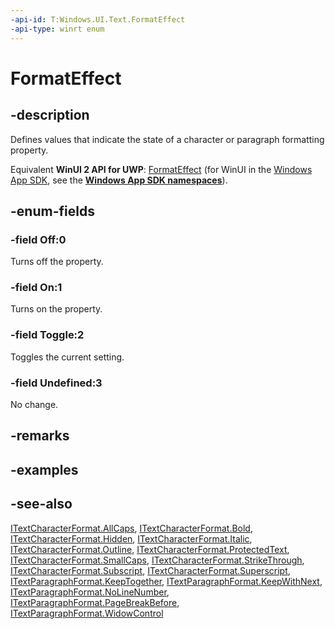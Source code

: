 ```yaml
---
-api-id: T:Windows.UI.Text.FormatEffect
-api-type: winrt enum
---
```


<!-- Enumeration syntax
public enum Windows.UI.Text.FormatEffect : int
-->

# FormatEffect

## -description
Defines values that indicate the state of a character or paragraph formatting property.

Equivalent **WinUI 2 API for UWP**: [FormatEffect](/windows/winui/api/microsoft.ui.text.formateffect) (for WinUI in the [Windows App SDK](/windows/apps/windows-app-sdk/), see the **[Windows App SDK namespaces](/windows/windows-app-sdk/api/winrt/)**).

## -enum-fields
### -field Off:0
Turns off the property.

### -field On:1
Turns on the property.

### -field Toggle:2
Toggles the current setting.

### -field Undefined:3
No change.


## -remarks

## -examples

## -see-also
[ITextCharacterFormat.AllCaps](itextcharacterformat_allcaps.md), [ITextCharacterFormat.Bold](fontweights_bold.md), [ITextCharacterFormat.Hidden](itextcharacterformat_hidden.md), [ITextCharacterFormat.Italic](itextcharacterformat_italic.md), [ITextCharacterFormat.Outline](itextcharacterformat_outline.md), [ITextCharacterFormat.ProtectedText](itextcharacterformat_protectedtext.md), [ITextCharacterFormat.SmallCaps](itextcharacterformat_smallcaps.md), [ITextCharacterFormat.StrikeThrough](itextcharacterformat_strikethrough.md), [ITextCharacterFormat.Subscript](itextcharacterformat_subscript.md), [ITextCharacterFormat.Superscript](itextcharacterformat_superscript.md), [ITextParagraphFormat.KeepTogether](itextparagraphformat_keeptogether.md), [ITextParagraphFormat.KeepWithNext](itextparagraphformat_keepwithnext.md), [ITextParagraphFormat.NoLineNumber](itextparagraphformat_nolinenumber.md), [ITextParagraphFormat.PageBreakBefore](itextparagraphformat_pagebreakbefore.md), [ITextParagraphFormat.WidowControl](itextparagraphformat_widowcontrol.md)
